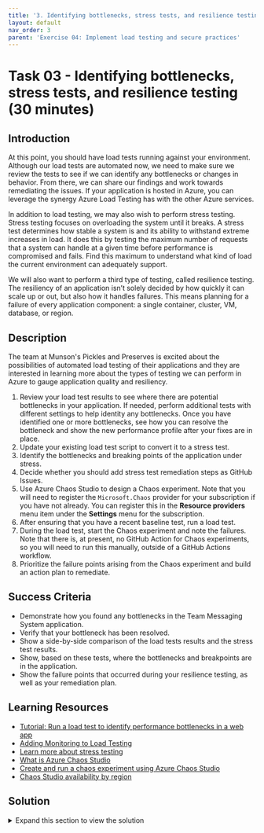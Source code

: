 ```yaml
---
title: '3. Identifying bottlenecks, stress tests, and resilience testing'
layout: default
nav_order: 3
parent: 'Exercise 04: Implement load testing and secure practices'
---
```


# Task 03 - Identifying bottlenecks, stress tests, and resilience testing (30 minutes)

## Introduction

At this point, you should have load tests running against your environment. Although our load tests are automated now, we need to make sure we review the tests to see if we can identify any bottlenecks or changes in behavior.  From there, we can share our findings and work towards remediating the issues. If your application is hosted in Azure, you can leverage the synergy Azure Load Testing has with the other Azure services.

In addition to load testing, we may also wish to perform stress testing. Stress testing focuses on overloading the system until it breaks. A stress test determines how stable a system is and its ability to withstand extreme increases in load. It does this by testing the maximum number of requests that a system can handle at a given time before performance is compromised and fails. Find this maximum to understand what kind of load the current environment can adequately support.

We will also want to perform a third type of testing, called resilience testing. The resiliency of an application isn’t solely decided by how quickly it can scale up or out, but also how it handles failures. This means planning for a failure of every application component: a single container, cluster, VM, database, or region.

## Description

The team at Munson's Pickles and Preserves is excited about the possibilities of automated load testing of their applications and they are interested in learning more about the types of testing we can perform in Azure to gauge application quality and resiliency.

1. Review your load test results to see where there are potential bottlenecks in your application.  If needed, perform additional tests with different settings to help identity any bottlenecks.  Once you have identified one or more bottlenecks, see how you can resolve the bottleneck and show the new performance profile after your fixes are in place.
2. Update your existing load test script to convert it to a stress test.
3. Identify the bottlenecks and breaking points of the application under stress.
4. Decide whether you should add stress test remediation steps as GitHub Issues.
5. Use Azure Chaos Studio to design a Chaos experiment. Note that you will need to register the `Microsoft.Chaos` provider for your subscription if you have not already. You can register this in the **Resource providers** menu item under the **Settings** menu for the subscription.
6. After ensuring that you have a recent baseline test, run a load test.
7. During the load test, start the Chaos experiment and note the failures. Note that there is, at present, no GitHub Action for Chaos experiments, so you will need to run this manually, outside of a GitHub Actions workflow.
8. Prioritize the failure points arising from the Chaos experiment and build an action plan to remediate.

## Success Criteria

- Demonstrate how you found any bottlenecks in the Team Messaging System application.
- Verify that your bottleneck has been resolved.
- Show a side-by-side comparison of the load tests results and the stress test results.
- Show, based on these tests, where the bottlenecks and breakpoints are in the application.
- Show the failure points that occurred during your resilience testing, as well as your remediation plan.

## Learning Resources

- [Tutorial: Run a load test to identify performance bottlenecks in a web app](https://docs.microsoft.com/en-us/azure/load-testing/tutorial-identify-bottlenecks-azure-portal)
- [Adding Monitoring to Load Testing](https://docs.microsoft.com/azure/load-testing/how-to-appservice-insights)
- [Learn more about stress testing](https://docs.microsoft.com/azure/architecture/framework/scalability/performance-test#stress-testing)
- [What is Azure Chaos Studio](https://docs.microsoft.com/azure/chaos-studio/chaos-studio-overview)
- [Create and run a chaos experiment using Azure Chaos Studio](https://learn.microsoft.com/azure/chaos-studio/chaos-studio-quickstart-azure-portal)
- [Chaos Studio availability by region](https://azure.microsoft.com/explore/global-infrastructure/products-by-region/?products=chaos-studio&regions=all)

## Solution

<details markdown="block">
<summary>Expand this section to view the solution</summary>

- The following high-level notes cover step 1.
  - For a primer on identifying bottlenecks using Azure Load Testing, [this article](https://docs.microsoft.com/en-us/azure/load-testing/tutorial-identify-bottlenecks-azure-portal) covers the process.
  - Because there is no database associated with this application, identifying areas of slowdown will require code analysis.
  - There are two operations which consistently lag behind everything else in terms of performance: initial loading of messages and posting a new message. In both cases, the root cause is a thread sleep loop. After removing these "speed loops," you should notice a drastic performance improvement when performing those operations.
- The following high-level notes cover steps 2-4. There is also [a sample JMeter script](../../Solution/Exercise-04/Task-3/StressTestScript.jmx) in the solution directory.
  - The key difference between load testing and stress testing, in this case, is in the amount of load we will scale up. The goal is to increase the load up to a point where the application fails or performance degrades.
  - In the load test script, we perform 20 loops of 30 threads. In the stress test script, we increase this to 100 loops of 500 threads. We do increase the ramp time somewhat, but we are performing significantly more operations on the same server load.
- The following high-level notes cover steps 5-8.
  - Chaos Studio does not offer a GitHub Action at this time, so you will not be able to integrate this into your CI/CD pipelines.
  - Azure Chaos studio only supports a limited number of services, such as VMs, AKS, App Services, Cosmos DB, and networking.  Because our sample app only contains App Services, we will use App Service faults.
  - Prior to creating a chaos experiment, you will want to scale out the App Service Plan to multiple instances, such as 3.
  - Create Azure Chaos Studio/Experiment
    - Register Chaos Studio Provider
      - Go to your subscription
      - On the left-hand side, select **Resource provider**
      - In the list of providers, search for "Microsoft.Chaos"
      - Click on the provider and select **Register**
    - Go to Azure Chaos Studio
    - Navigate to the **Targets** menu on the left-hand side and then select the App Service you will test. From there, select **Enable Targets** then **Enable service-direct targets** to complete enablement.
    - On the left-hand side menu for Chaos Studio, select the **Experiments** option.
    - Select **+ Create** and then choose **New experiment** from the dropdown.
    - Fill in your subscription, resource group, location, and name for this experiment.  Keep track of the experiment name as a managed user will be created for you.
    - Go to the experiment designer on the next tab.  Change the name of the step or branch if you wish.
    - Select **Add Action** and then **Add Fault** to create a new fault.
    - Select "Stop App Service" as the Fault.  You can choose the duration but the minimum duration is 5 minutes and that should be enough. From the target resources tab, choose the App Service you wish to test and then select **Add** to complete the addition.
    - Save your experiment by selecting **Review + create** and then choosing the **Create** option.
  - Update App Service Permissions
    - In the appropriate App Service, select **Access control (IAM)** from the left-hand menu.
    - Select **Add** followed by **Add Role Assignment**
    - Select the Contributor role, then select the **Members**" tab. Choose the **+ Select members** link.
    - Search the name of the experiment from the earlier step and then choose **Select**.
    - Review and assign the permissions which will grant the role to the experiment.
  - Run load test + experiment
    - Run the load test first, then while the load test is running kick off the chaos experiment.  You should notice that the application returns a 403 error and the web app is stopped.

</details>
